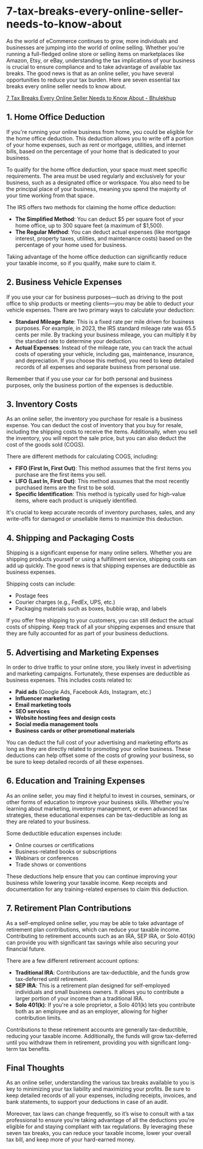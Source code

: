 # 7-tax-breaks-every-online-seller-needs-to-know-about

As the world of eCommerce continues to grow, more individuals and businesses are jumping into the world of online selling. Whether you're running a full-fledged online store or selling items on marketplaces like Amazon, Etsy, or eBay, understanding the tax implications of your business is crucial to ensure compliance and to take advantage of available tax breaks. The good news is that as an online seller, you have several opportunities to reduce your tax burden. Here are seven essential tax breaks every online seller needs to know about.

[7 Tax Breaks Every Online Seller Needs to Know About - Bhulekhup](https://bhulekhup.in/7-tax-breaks-every-online-seller-needs-to-know-about-bhulekhup-in/)


## 1. Home Office Deduction

If you're running your online business from home, you could be eligible for the home office deduction. This deduction allows you to write off a portion of your home expenses, such as rent or mortgage, utilities, and internet bills, based on the percentage of your home that is dedicated to your business. 

To qualify for the home office deduction, your space must meet specific requirements. The area must be used regularly and exclusively for your business, such as a designated office or workspace. You also need to be the principal place of your business, meaning you spend the majority of your time working from that space.

The IRS offers two methods for claiming the home office deduction:
- **The Simplified Method**: You can deduct $5 per square foot of your home office, up to 300 square feet (a maximum of $1,500).
- **The Regular Method**: You can deduct actual expenses (like mortgage interest, property taxes, utilities, and maintenance costs) based on the percentage of your home used for business.

Taking advantage of the home office deduction can significantly reduce your taxable income, so if you qualify, make sure to claim it.

## 2. Business Vehicle Expenses

If you use your car for business purposes—such as driving to the post office to ship products or meeting clients—you may be able to deduct your vehicle expenses. There are two primary ways to calculate your deduction:
- **Standard Mileage Rate**: This is a fixed rate per mile driven for business purposes. For example, in 2023, the IRS standard mileage rate was 65.5 cents per mile. By tracking your business mileage, you can multiply it by the standard rate to determine your deduction.
- **Actual Expenses**: Instead of the mileage rate, you can track the actual costs of operating your vehicle, including gas, maintenance, insurance, and depreciation. If you choose this method, you need to keep detailed records of all expenses and separate business from personal use.

Remember that if you use your car for both personal and business purposes, only the business portion of the expenses is deductible.

## 3. Inventory Costs

As an online seller, the inventory you purchase for resale is a business expense. You can deduct the cost of inventory that you buy for resale, including the shipping costs to receive the items. Additionally, when you sell the inventory, you will report the sale price, but you can also deduct the cost of the goods sold (COGS). 

There are different methods for calculating COGS, including:
- **FIFO (First In, First Out)**: This method assumes that the first items you purchase are the first items you sell.
- **LIFO (Last In, First Out)**: This method assumes that the most recently purchased items are the first to be sold.
- **Specific Identification**: This method is typically used for high-value items, where each product is uniquely identified.

It's crucial to keep accurate records of inventory purchases, sales, and any write-offs for damaged or unsellable items to maximize this deduction.

## 4. Shipping and Packaging Costs

Shipping is a significant expense for many online sellers. Whether you are shipping products yourself or using a fulfillment service, shipping costs can add up quickly. The good news is that shipping expenses are deductible as business expenses.

Shipping costs can include:
- Postage fees
- Courier charges (e.g., FedEx, UPS, etc.)
- Packaging materials such as boxes, bubble wrap, and labels

If you offer free shipping to your customers, you can still deduct the actual costs of shipping. Keep track of all your shipping expenses and ensure that they are fully accounted for as part of your business deductions.

## 5. Advertising and Marketing Expenses

In order to drive traffic to your online store, you likely invest in advertising and marketing campaigns. Fortunately, these expenses are deductible as business expenses. This includes costs related to:
- **Paid ads** (Google Ads, Facebook Ads, Instagram, etc.)
- **Influencer marketing**
- **Email marketing tools**
- **SEO services**
- **Website hosting fees and design costs**
- **Social media management tools**
- **Business cards or other promotional materials**

You can deduct the full cost of your advertising and marketing efforts as long as they are directly related to promoting your online business. These deductions can help offset some of the costs of growing your business, so be sure to keep detailed records of all these expenses.

## 6. Education and Training Expenses

As an online seller, you may find it helpful to invest in courses, seminars, or other forms of education to improve your business skills. Whether you're learning about marketing, inventory management, or even advanced tax strategies, these educational expenses can be tax-deductible as long as they are related to your business.

Some deductible education expenses include:
- Online courses or certifications
- Business-related books or subscriptions
- Webinars or conferences
- Trade shows or conventions

These deductions help ensure that you can continue improving your business while lowering your taxable income. Keep receipts and documentation for any training-related expenses to claim this deduction.

## 7. Retirement Plan Contributions

As a self-employed online seller, you may be able to take advantage of retirement plan contributions, which can reduce your taxable income. Contributing to retirement accounts such as an IRA, SEP IRA, or Solo 401(k) can provide you with significant tax savings while also securing your financial future.

There are a few different retirement account options:
- **Traditional IRA**: Contributions are tax-deductible, and the funds grow tax-deferred until retirement.
- **SEP IRA**: This is a retirement plan designed for self-employed individuals and small business owners. It allows you to contribute a larger portion of your income than a traditional IRA.
- **Solo 401(k)**: If you're a sole proprietor, a Solo 401(k) lets you contribute both as an employee and as an employer, allowing for higher contribution limits.

Contributions to these retirement accounts are generally tax-deductible, reducing your taxable income. Additionally, the funds will grow tax-deferred until you withdraw them in retirement, providing you with significant long-term tax benefits.

## Final Thoughts

As an online seller, understanding the various tax breaks available to you is key to minimizing your tax liability and maximizing your profits. Be sure to keep detailed records of all your expenses, including receipts, invoices, and bank statements, to support your deductions in case of an audit. 

Moreover, tax laws can change frequently, so it’s wise to consult with a tax professional to ensure you're taking advantage of all the deductions you're eligible for and staying compliant with tax regulations. By leveraging these seven tax breaks, you can reduce your taxable income, lower your overall tax bill, and keep more of your hard-earned money.
